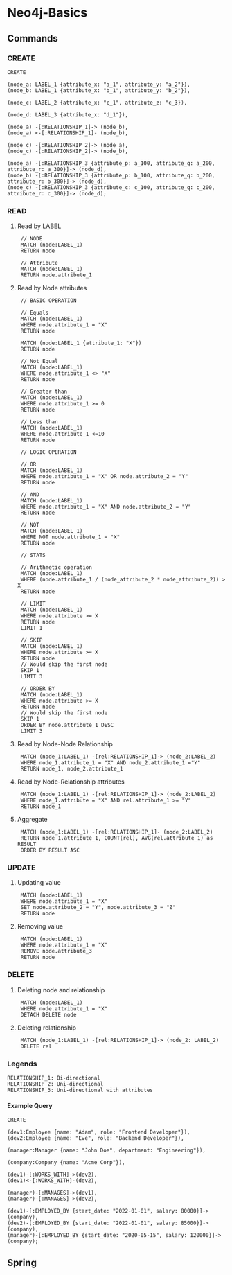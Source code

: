 # Neo4j-Basics

## Commands

### CREATE

    CREATE 
    
    (node_a: LABEL_1 {attribute_x: "a_1", attribute_y: "a_2"}),
    (node_b: LABEL_1 {attribute_x: "b_1", attribute_y: "b_2"}),

    (node_c: LABEL_2 {attribute_x: "c_1", attribute_z: "c_3}),

    (node_d: LABEL_3 {attribute_x: "d_1"}),

    (node_a) -[:RELATIONSHIP_1]-> (node_b),
    (node_a) <-[:RELATIONSHIP_1]- (node_b),

    (node_c) -[:RELATIONSHIP_2]-> (node_a),
    (node_c) -[:RELATIONSHIP_2]-> (node_b),

    (node_a) -[:RELATIONSHIP_3 {attribute_p: a_100, attribute_q: a_200, attribute_r: a_300}]-> (node_d),
    (node_b) -[:RELATIONSHIP_3 {attribute_p: b_100, attribute_q: b_200, attribute_r: b_300}]-> (node_d),
    (node_c) -[:RELATIONSHIP_3 {attribute_c: c_100, attribute_q: c_200, attribute_r: c_300}]-> (node_d);

### READ

1. Read by LABEL

        // NODE
        MATCH (node:LABEL_1) 
        RETURN node

        // Attribute
        MATCH (node:LABEL_1) 
        RETURN node.attribute_1

2. Read by Node attributes

        // BASIC OPERATION

        // Equals
        MATCH (node:LABEL_1)
        WHERE node.attribute_1 = "X"
        RETURN node

        MATCH (node:LABEL_1 {attribute_1: "X"})
        RETURN node
    
        // Not Equal
        MATCH (node:LABEL_1)
        WHERE node.attribute_1 <> "X"
        RETURN node

        // Greater than
        MATCH (node:LABEL_1)
        WHERE node.attribute_1 >= 0 
        RETURN node

        // Less than
        MATCH (node:LABEL_1)
        WHERE node.attribute_1 <=10
        RETURN node

        // LOGIC OPERATION

        // OR
        MATCH (node:LABEL_1)
        WHERE node.attribute_1 = "X" OR node.attribute_2 = "Y"
        RETURN node

        // AND
        MATCH (node:LABEL_1)
        WHERE node.attribute_1 = "X" AND node.attribute_2 = "Y"
        RETURN node

        // NOT
        MATCH (node:LABEL_1)
        WHERE NOT node.attribute_1 = "X"
        RETURN node

        // STATS

        // Arithmetic operation
        MATCH (node:LABEL_1) 
        WHERE (node.attribute_1 / (node_attribute_2 * node_attribute_2)) > X
        RETURN node

        // LIMIT
        MATCH (node:LABEL_1)
        WHERE node.attribute >= X
        RETURN node
        LIMIT 1

        // SKIP
        MATCH (node:LABEL_1)
        WHERE node.attribute >= X
        RETURN node
        // Would skip the first node
        SKIP 1
        LIMIT 3

        // ORDER BY
        MATCH (node:LABEL_1)
        WHERE node.attribute >= X
        RETURN node
        // Would skip the first node
        SKIP 1
        ORDER BY node.attribute_1 DESC
        LIMIT 3        

3. Read by Node-Node Relationship

        MATCH (node_1:LABEL_1) -[rel:RELATIONSHIP_1]-> (node_2:LABEL_2)
        WHERE node_1.attribute_1 = "X" AND node_2.attribute_1 ="Y"
        RETURN node_1, node_2.attribute_1

4. Read by Node-Relationship attributes

        MATCH (node_1:LABEL_1) -[rel:RELATIONSHIP_1]-> (node_2:LABEL_2)
        WHERE node_1.attribute = "X" AND rel.attribute_1 >= "Y"
        RETURN node_1

5. Aggregate

        MATCH (node_1:LABEL_1) -[rel:RELATIONSHIP_1]- (node_2:LABEL_2)
        RETURN node_1.attribute_1, COUNT(rel), AVG(rel.attribute_1) as RESULT
        ORDER BY RESULT ASC

### UPDATE

1. Updating value

        MATCH (node:LABEL_1)
        WHERE node.attribute_1 = "X"
        SET node.attribute_2 = "Y", node.attribute_3 = "Z"
        RETURN node

2. Removing value

        MATCH (node:LABEL_1)
        WHERE node.attribute_1 = "X"
        REMOVE node.attribute_3
        RETURN node

### DELETE

1. Deleting node and relationship

        MATCH (node:LABEL_1)
        WHERE node.attribute_1 = "X"
        DETACH DELETE node

2. Deleting relationship

        MATCH (node_1:LABEL_1) -[rel:RELATIONSHIP_1]-> (node_2: LABEL_2)
        DELETE rel

### Legends

    RELATIONSHIP_1: Bi-directional
    RELATIONSHIP_2: Uni-directional
    RELATIONSHIP_3: Uni-directional with attributes

#### Example Query

    CREATE

    (dev1:Employee {name: "Adam", role: "Frontend Developer"}),
    (dev2:Employee {name: "Eve", role: "Backend Developer"}),

    (manager:Manager {name: "John Doe", department: "Engineering"}),

    (company:Company {name: "Acme Corp"}),

    (dev1)-[:WORKS_WITH]->(dev2),
    (dev1)<-[:WORKS_WITH]-(dev2),

    (manager)-[:MANAGES]->(dev1),
    (manager)-[:MANAGES]->(dev2),

    (dev1)-[:EMPLOYED_BY {start_date: "2022-01-01", salary: 80000}]->(company),
    (dev2)-[:EMPLOYED_BY {start_date: "2022-01-01", salary: 85000}]->(company),
    (manager)-[:EMPLOYED_BY {start_date: "2020-05-15", salary: 120000}]->(company);


## Spring
